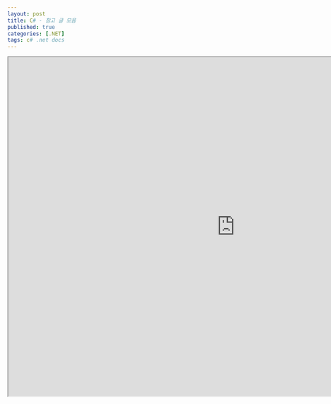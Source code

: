 ```yaml
---
layout: post
title: C# - 참고 글 모음
published: true
categories: [.NET]
tags: c# .net docs
---
```

  
<iframe width="1024" height="768" src="https://docs.google.com/document/d/e/2PACX-1vQmjp8SI_t1ITOZon8OE5KHReSdkfYprZyOoOtjOy7c-8Y07LHWJsiYt_ajA9JWTWfoG5QQaeJTiWwP/pub?embedded=true"></iframe>
   